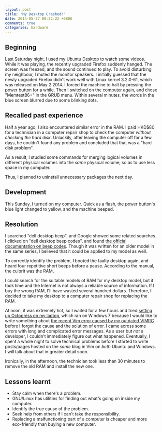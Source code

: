 ```yaml
---
layout: post
title: "My Desktop Crashed!"
date: 2014-05-27 00:22:22 +0800
comments: true
categories: hardware
---
```


## Beginning

Last Saturday night, I used my Ubuntu Desktop to watch some videos.
While it was playing, the recently upgraded Firefox suddenly hanged.
The screen was freezed, and the sound continued to play.  To avoid
disturbing my neighbour, I muted the monitor speakers.  I initially
guessed that the newly upgraded Firefox didn't work well with Linux
kernel 3.2.0-61, which was released on May 2 2014.  I forced the
machine to halt by pressing the power button for a while.  Then I
switched on the computer again, and chose "Memtest86+" in the GRUB
menu.  Within several minutes, the words in the blue screen blurred
due to some blinking dots.

<!-- more -->

## Recalled past experience

Half a year ago, I also encountered similar error in the RAM.  I paid
HKD$80 for a technician in a computer repair shop to check the
computer *without checking the hard disk*.  Unluckily, after leaving
the computer off for a few days, he couldn't found any problem and
concluded that that was a "hard disk problem".

As a result, I studied some commands for merging logical volumes in
different physical volumes into the *same* physical volume, so as to
use less space in my computer.

Thus, I planned to uninstall unnecessary packages the next day.

## Development

This Sunday, I turned on my computer.  Quick as a flash, the power
button's blue light changed to yellow, and the machine beeped.

## Resolution

I searched "dell desktop beep", and Google showed some related
searches.  I clicked on "dell desktop beep codes", and found
[the official documentation on beep codes][beep_doc].  Though it was
written for an older model in the same series, I believed that it
could be applied to my model as well.

To correctly identify the problem, I booted the faulty desktop again,
and heard four repetitive short beeps before a pause.  According to
the manual, the culprit was the RAM.

I could search for the suitable models of RAM for my desktop model,
but it took time and the Internet is not always a reliable source of
information.  If I buy the wrong RAM, I'll have wasted several hundred
dollars.  Therefore, I decided to take my desktop to a computer repair
shop for replacing the RAM.

At noon, it was extremely hot, so I waited for a few hours and tried
[setting up Octopress on my laptop][octopress_win7], which ran on
Windows 7 because I would like to write something about
[the recent Vim error caused by my outdated VIMRC][ub_update_err]
before I forgot the cause and the solution of error.  I came across
some errors with long and complicated error messages. As a user but
*not* a developer, I couldn't immediately figure out what happened.
Eventually, I spent a whole night to solve technical problems before I
started to write posts/pages hosted on the *same* blog in Vim on
*both* Ubuntu and Windows.  I will talk about that in greater detail
soon.

Ironically, in the afternoon, the technician took less than 30 minutes
to remove the old RAM and install the new one.

## Lessons learnt

- Stay calm when there's a problem.
- GNU/Linux has utilities for finding out what's going on inside my
    computer.
- Identify the true cause of the problem.
- Seek help from others if I can't take the responsibility.
- Replacing a malfunctioning part of a computer is cheaper and more
    eco-friendly than buying a new computer.

[beep_doc]: http://support.dell.com/support/systemsinfo/document.aspx?~file=/systems/inspd530/en/om/html/trouble.htm#wp1085300
[octopress_win7]: /blog/2014/05/26/using-octopress-on-another-device/
[ub_update_err]: /blog/2014/05/25/fixing-a-vim-error-caused-by-an-ultrablog-dot-vim-upgrade/

<!-- vim:se tw=70: -->
